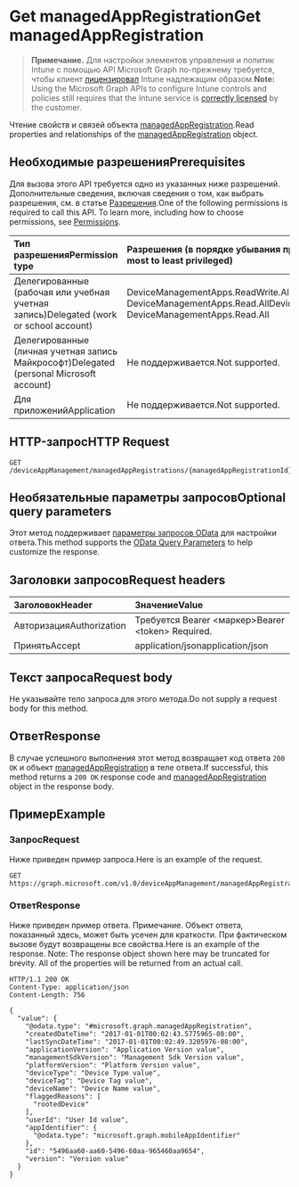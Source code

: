 # <a name="get-managedappregistration"></a><span data-ttu-id="5dff5-101">Get managedAppRegistration</span><span class="sxs-lookup"><span data-stu-id="5dff5-101">Get managedAppRegistration</span></span>

> <span data-ttu-id="5dff5-102">**Примечание.** Для настройки элементов управления и политик Intune с помощью API Microsoft Graph по-прежнему требуется, чтобы клиент [лицензировал](https://go.microsoft.com/fwlink/?linkid=839381) Intune надлежащим образом.</span><span class="sxs-lookup"><span data-stu-id="5dff5-102">**Note:** Using the Microsoft Graph APIs to configure Intune controls and policies still requires that the Intune service is [correctly licensed](https://go.microsoft.com/fwlink/?linkid=839381) by the customer.</span></span>

<span data-ttu-id="5dff5-103">Чтение свойств и связей объекта [managedAppRegistration](../resources/intune_mam_managedappregistration.md).</span><span class="sxs-lookup"><span data-stu-id="5dff5-103">Read properties and relationships of the [managedAppRegistration](../resources/intune_mam_managedappregistration.md) object.</span></span>
## <a name="prerequisites"></a><span data-ttu-id="5dff5-104">Необходимые разрешения</span><span class="sxs-lookup"><span data-stu-id="5dff5-104">Prerequisites</span></span>
<span data-ttu-id="5dff5-p101">Для вызова этого API требуется одно из указанных ниже разрешений. Дополнительные сведения, включая сведения о том, как выбрать разрешения, см. в статье [Разрешения](../../../concepts/permissions_reference.md).</span><span class="sxs-lookup"><span data-stu-id="5dff5-p101">One of the following permissions is required to call this API. To learn more, including how to choose permissions, see [Permissions](../../../concepts/permissions_reference.md).</span></span>

|<span data-ttu-id="5dff5-107">Тип разрешения</span><span class="sxs-lookup"><span data-stu-id="5dff5-107">Permission type</span></span>|<span data-ttu-id="5dff5-108">Разрешения (в порядке убывания привилегий)</span><span class="sxs-lookup"><span data-stu-id="5dff5-108">Permissions (from most to least privileged)</span></span>|
|:---|:---|
|<span data-ttu-id="5dff5-109">Делегированные (рабочая или учебная учетная запись)</span><span class="sxs-lookup"><span data-stu-id="5dff5-109">Delegated (work or school account)</span></span>|<span data-ttu-id="5dff5-110">DeviceManagementApps.ReadWrite.All, DeviceManagementApps.Read.All</span><span class="sxs-lookup"><span data-stu-id="5dff5-110">DeviceManagementApps.ReadWrite.All, DeviceManagementApps.Read.All</span></span>|
|<span data-ttu-id="5dff5-111">Делегированные (личная учетная запись Майкрософт)</span><span class="sxs-lookup"><span data-stu-id="5dff5-111">Delegated (personal Microsoft account)</span></span>|<span data-ttu-id="5dff5-112">Не поддерживается.</span><span class="sxs-lookup"><span data-stu-id="5dff5-112">Not supported.</span></span>|
|<span data-ttu-id="5dff5-113">Для приложений</span><span class="sxs-lookup"><span data-stu-id="5dff5-113">Application</span></span>|<span data-ttu-id="5dff5-114">Не поддерживается.</span><span class="sxs-lookup"><span data-stu-id="5dff5-114">Not supported.</span></span>|

## <a name="http-request"></a><span data-ttu-id="5dff5-115">HTTP-запрос</span><span class="sxs-lookup"><span data-stu-id="5dff5-115">HTTP Request</span></span>
<!-- {
  "blockType": "ignored"
}
-->
``` http
GET /deviceAppManagement/managedAppRegistrations/{managedAppRegistrationId}
```

## <a name="optional-query-parameters"></a><span data-ttu-id="5dff5-116">Необязательные параметры запросов</span><span class="sxs-lookup"><span data-stu-id="5dff5-116">Optional query parameters</span></span>
<span data-ttu-id="5dff5-117">Этот метод поддерживает [параметры запросов OData](https://developer.microsoft.com/en-us/graph/docs/overview/query_parameters) для настройки ответа.</span><span class="sxs-lookup"><span data-stu-id="5dff5-117">This method supports the [OData Query Parameters](https://developer.microsoft.com/en-us/graph/docs/overview/query_parameters) to help customize the response.</span></span>
## <a name="request-headers"></a><span data-ttu-id="5dff5-118">Заголовки запросов</span><span class="sxs-lookup"><span data-stu-id="5dff5-118">Request headers</span></span>
|<span data-ttu-id="5dff5-119">Заголовок</span><span class="sxs-lookup"><span data-stu-id="5dff5-119">Header</span></span>|<span data-ttu-id="5dff5-120">Значение</span><span class="sxs-lookup"><span data-stu-id="5dff5-120">Value</span></span>|
|:---|:---|
|<span data-ttu-id="5dff5-121">Авторизация</span><span class="sxs-lookup"><span data-stu-id="5dff5-121">Authorization</span></span>|<span data-ttu-id="5dff5-122">Требуется Bearer &lt;маркер&gt;</span><span class="sxs-lookup"><span data-stu-id="5dff5-122">Bearer &lt;token&gt; Required.</span></span>|
|<span data-ttu-id="5dff5-123">Принять</span><span class="sxs-lookup"><span data-stu-id="5dff5-123">Accept</span></span>|<span data-ttu-id="5dff5-124">application/json</span><span class="sxs-lookup"><span data-stu-id="5dff5-124">application/json</span></span>|

## <a name="request-body"></a><span data-ttu-id="5dff5-125">Текст запроса</span><span class="sxs-lookup"><span data-stu-id="5dff5-125">Request body</span></span>
<span data-ttu-id="5dff5-126">Не указывайте тело запроса для этого метода.</span><span class="sxs-lookup"><span data-stu-id="5dff5-126">Do not supply a request body for this method.</span></span>

## <a name="response"></a><span data-ttu-id="5dff5-127">Ответ</span><span class="sxs-lookup"><span data-stu-id="5dff5-127">Response</span></span>
<span data-ttu-id="5dff5-128">В случае успешного выполнения этот метод возвращает код ответа `200 OK` и объект [managedAppRegistration](../resources/intune_mam_managedappregistration.md) в теле ответа.</span><span class="sxs-lookup"><span data-stu-id="5dff5-128">If successful, this method returns a `200 OK` response code and [managedAppRegistration](../resources/intune_mam_managedappregistration.md) object in the response body.</span></span>

## <a name="example"></a><span data-ttu-id="5dff5-129">Пример</span><span class="sxs-lookup"><span data-stu-id="5dff5-129">Example</span></span>
### <a name="request"></a><span data-ttu-id="5dff5-130">Запрос</span><span class="sxs-lookup"><span data-stu-id="5dff5-130">Request</span></span>
<span data-ttu-id="5dff5-131">Ниже приведен пример запроса.</span><span class="sxs-lookup"><span data-stu-id="5dff5-131">Here is an example of the request.</span></span>
``` http
GET https://graph.microsoft.com/v1.0/deviceAppManagement/managedAppRegistrations/{managedAppRegistrationId}
```

### <a name="response"></a><span data-ttu-id="5dff5-132">Ответ</span><span class="sxs-lookup"><span data-stu-id="5dff5-132">Response</span></span>
<span data-ttu-id="5dff5-p102">Ниже приведен пример ответа. Примечание. Объект ответа, показанный здесь, может быть усечен для краткости. При фактическом вызове будут возвращены все свойства.</span><span class="sxs-lookup"><span data-stu-id="5dff5-p102">Here is an example of the response. Note: The response object shown here may be truncated for brevity. All of the properties will be returned from an actual call.</span></span>
``` http
HTTP/1.1 200 OK
Content-Type: application/json
Content-Length: 756

{
  "value": {
    "@odata.type": "#microsoft.graph.managedAppRegistration",
    "createdDateTime": "2017-01-01T00:02:43.5775965-08:00",
    "lastSyncDateTime": "2017-01-01T00:02:49.3205976-08:00",
    "applicationVersion": "Application Version value",
    "managementSdkVersion": "Management Sdk Version value",
    "platformVersion": "Platform Version value",
    "deviceType": "Device Type value",
    "deviceTag": "Device Tag value",
    "deviceName": "Device Name value",
    "flaggedReasons": [
      "rootedDevice"
    ],
    "userId": "User Id value",
    "appIdentifier": {
      "@odata.type": "microsoft.graph.mobileAppIdentifier"
    },
    "id": "5496aa60-aa60-5496-60aa-965460aa9654",
    "version": "Version value"
  }
}
```








